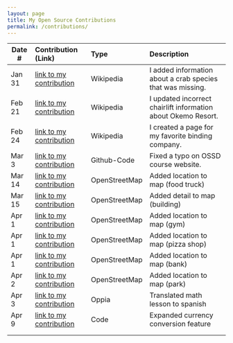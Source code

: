 ```yaml
---
layout: page
title: My Open Source Contributions
permalink: /contributions/
---
```


<!--
Type of the contribution should be "Wikipedia edit", "OpenStreet Map feature", "Documentation", "Course website", "Blog",
"Browser Add-on", etc.

The description should include a brief summary of what you did.

The link should bring us to a public page that shows your contribution. 

Replace the first row with your own contribution. 

-->





| Date #       | Contribution (Link)  | Type  | Description |
|---|:---|:---|:---|
| Jan 31   | [link to my contribution](https://en.wikipedia.org/wiki/Special:Contributions/Danny031103)    | Wikipedia   |   I added information about a crab species that was missing.    |
| Feb 21   | [link to my contribution](https://en.wikipedia.org/w/index.php?title=Okemo_Mountain&diff=prev&oldid=1276955626)    | Wikipedia   |   I updated incorrect chairlift information about Okemo Resort.    |
| Feb 24   | [link to my contribution](https://en.wikipedia.org/w/index.php?title=User:Danny031103/sandbox&oldid=1277454299)    | Wikipedia   |   I created a page for my favorite binding company.    |
| Mar 3   | [link to my contribution](https://github.com/joannakl/ossd/pull/145)    | Github-Code   |   Fixed a typo on OSSD course website.    |
| Mar 14   | [link to my contribution](https://www.openstreetmap.org/changeset/163624793)    | OpenStreetMap   |   Added location to map (food truck) |
| Mar 15   | [link to my contribution](https://www.openstreetmap.org/changeset/163671011#map=19/25.585329/-80.408471)    | OpenStreetMap   |   Added detail to map (building) |
| Apr 1   | [link to my contribution](https://www.openstreetmap.org/changeset/164391686)    | OpenStreetMap   |   Added location to map (gym) |
| Apr 1   | [link to my contribution](https://www.openstreetmap.org/changeset/164391805)    | OpenStreetMap   |   Added location to map (pizza shop) |
| Apr 1   | [link to my contribution](https://www.openstreetmap.org/changeset/164391946)    | OpenStreetMap   |   Added location to map (bank) |
| Apr 2   | [link to my contribution](https://www.openstreetmap.org/changeset/164392013)    | OpenStreetMap   |   Added location to map (park) |
| Apr 3   | [link to my contribution](https://www.oppia.org/contributor-dashboard)    | Oppia   |   Translated math lesson to spanish |
| Apr 9   | [link to my contribution](https://github.com/ossd-s25/Currency-Unit-Converter/pull/3)    | Code   |  Expanded currency conversion feature |
|     |     |     |      |
|     |     |     |      |
